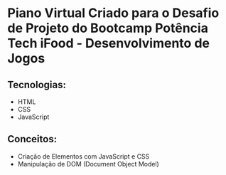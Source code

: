 # Piano Virtual Criado para o Desafio de Projeto do Bootcamp Potência Tech iFood - Desenvolvimento de Jogos
## Tecnologias:
* HTML
* CSS
* JavaScript
## Conceitos:
* Criação de Elementos com JavaScript e CSS
* Manipulação de DOM (Document Object Model)
